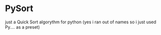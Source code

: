 # PySort
just a Quick Sort algorythm for python (yes i ran out of names so i just used Py.... as a preset)
